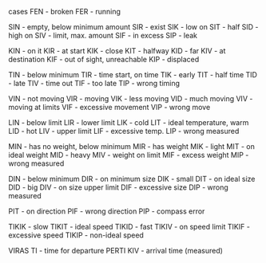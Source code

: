 cases
FEN - broken
FER - running

SIN - empty, below minimum amount
SIR - exist
SIK - low on
SIT - half
SID - high on
SIV - limit, max. amount
SIF - in excess
SIP - leak

KIN - on it
KIR - at start
KIK - close
KIT - halfway
KID - far
KIV - at destination
KIF - out of sight, unreachable 
KIP - displaced

TIN - below minimum
TIR - time start, on time
TIK - early
TIT - half time
TID - late
TIV - time out
TIF - too late
TIP - wrong timing

VIN - not moving
VIR - moving
VIK - less moving
VID - much moving
VIV - moving at limits
VIF - excessive movement
VIP - wrong move

LIN - below limit
LIR - lower limit
LIK - cold
LIT - ideal temperature, warm
LID - hot
LIV - upper limit
LIF - excessive temp.
LIP - wrong measured 

MIN - has no weight, below minimum
MIR - has weight
MIK - light
MIT - on ideal weight
MID - heavy
MIV - weight on limit
MIF - excess weight
MIP - wrong measured 

DIN - below minimum 
DIR - on minimum size
DIK - small
DIT - on ideal size
DID - big
DIV - on size upper limit
DIF - excessive size
DIP - wrong measured 

PIT - on direction
PIF - wrong direction 
PIP - compass error

TIKIK - slow
TIKIT - ideal speed
TIKID - fast
TIKIV - on speed limit
TIKIF - excessive speed
TIKIP - non-ideal speed

VIRAS TI - time for departure
PERTI KIV - arrival time (measured)
